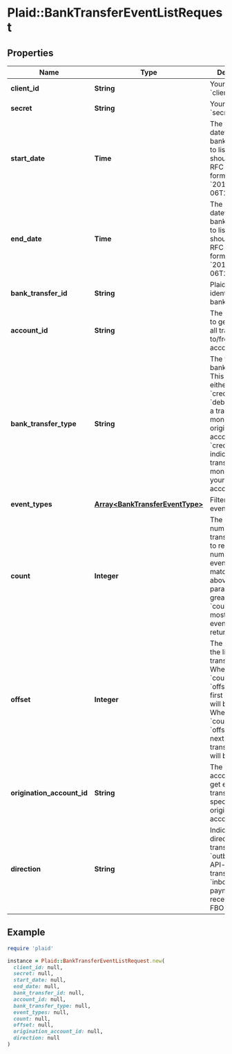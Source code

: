 # Plaid::BankTransferEventListRequest

## Properties

| Name | Type | Description | Notes |
| ---- | ---- | ----------- | ----- |
| **client_id** | **String** | Your Plaid API &#x60;client_id&#x60;. | [optional] |
| **secret** | **String** | Your Plaid API &#x60;secret&#x60;. | [optional] |
| **start_date** | **Time** | The start datetime of bank transfers to list. This should be in RFC 3339 format (i.e. &#x60;2019-12-06T22:35:49Z&#x60;) | [optional] |
| **end_date** | **Time** | The end datetime of bank transfers to list. This should be in RFC 3339 format (i.e. &#x60;2019-12-06T22:35:49Z&#x60;) | [optional] |
| **bank_transfer_id** | **String** | Plaid’s unique identifier for a bank transfer. | [optional] |
| **account_id** | **String** | The account ID to get events for all transactions to/from an account. | [optional] |
| **bank_transfer_type** | **String** | The type of bank transfer. This will be either &#x60;debit&#x60; or &#x60;credit&#x60;.  A &#x60;debit&#x60; indicates a transfer of money into your origination account; a &#x60;credit&#x60; indicates a transfer of money out of your origination account. | [optional] |
| **event_types** | [**Array&lt;BankTransferEventType&gt;**](BankTransferEventType.md) | Filter events by event type. | [optional] |
| **count** | **Integer** | The maximum number of bank transfer events to return. If the number of events matching the above parameters is greater than &#x60;count&#x60;, the most recent events will be returned. | [optional][default to 25] |
| **offset** | **Integer** | The offset into the list of bank transfer events. When &#x60;count&#x60;&#x3D;25 and &#x60;offset&#x60;&#x3D;0, the first 25 events will be returned. When &#x60;count&#x60;&#x3D;25 and &#x60;offset&#x60;&#x3D;25, the next 25 bank transfer events will be returned. | [optional][default to 0] |
| **origination_account_id** | **String** | The origination account ID to get events for transfers from a specific origination account. | [optional] |
| **direction** | **String** | Indicates the direction of the transfer: &#x60;outbound&#x60; for API-initiated transfers, or &#x60;inbound&#x60; for payments received by the FBO account. | [optional] |

## Example

```ruby
require 'plaid'

instance = Plaid::BankTransferEventListRequest.new(
  client_id: null,
  secret: null,
  start_date: null,
  end_date: null,
  bank_transfer_id: null,
  account_id: null,
  bank_transfer_type: null,
  event_types: null,
  count: null,
  offset: null,
  origination_account_id: null,
  direction: null
)
```

